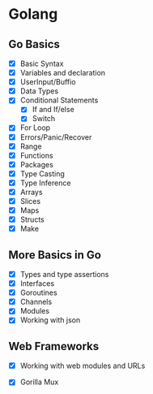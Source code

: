 # Golang

## Go Basics
- [X] Basic Syntax
- [X] Variables and declaration
- [X] UserInput/Buffio
- [X] Data Types
- [X] Conditional Statements
    - [X] If and If/else
    - [X] Switch   
- [X] For Loop
- [X] Errors/Panic/Recover
- [X] Range
- [X] Functions
- [X] Packages
- [X] Type Casting
- [X] Type Inference
- [X] Arrays
- [X] Slices
- [X] Maps
- [X] Structs
- [X] Make

## More Basics in Go

- [X] Types and type assertions
- [X] Interfaces
- [X] Goroutines
- [X] Channels
- [X] Modules
- [X] Working with json

## Web Frameworks
- [X] Working with web modules and URLs 
- [X]  Gorilla Mux





